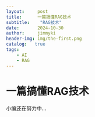 ```yaml
---
layout:     post
title:      一篇搞懂RAG技术
subtitle:    "RAG技术"
date:       2024-10-30
author:     jimmyki
header-img: img/the-first.png
catalog:   true
tags:
    - AI
    - RAG
---
```


# 一篇搞懂RAG技术

小编还在努力中...
